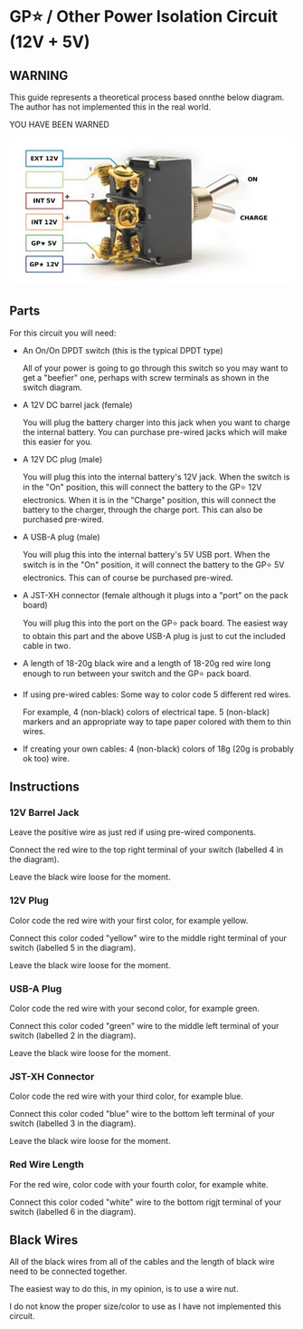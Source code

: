 # GP⭐️ / Other Power Isolation Circuit (12V + 5V)

## WARNING

This guide represents a theoretical process based onnthe below
diagram.  The author has not implemented this in the real
world.

YOU HAVE BEEN WARNED

![isolation switch](isolation-switch.jpg)

## Parts

For this circuit you will need:

- An On/On DPDT switch (this is the typical DPDT type)
  
  All of your power is going to go through this switch so you may want to get a "beefier" one, perhaps with screw terminals as shown in the switch diagram.

- A 12V DC barrel jack (female)
  
  You will plug the battery charger into this jack when you want to charge the internal battery.
  You can purchase pre-wired jacks which will make this easier for you.

- A 12V DC plug (male)
  
  You will plug this into the internal battery's 12V jack.
  When the switch is in the "On" position, this will connect the battery to the GP⭐️ 12V electronics.
  When it is in the "Charge" position, this will connect the battery to the charger, through the charge port.
  This can also be purchased pre-wired.

- A USB-A plug (male)
  
  You will plug this into the internal battery's 5V USB port.
  When the switch is in the "On" position, it will connect the battery to the GP⭐️ 5V electronics.
  This can of course be purchased pre-wired.

- A JST-XH connector (female although it plugs into a "port" on the pack board)

  You will plug this into the port on the GP⭐️ pack board.
  The easiest way to obtain this part and the above USB-A plug
  is just to cut the included cable in two.

- A length of 18-20g black wire and a length of 18-20g red wire
  long enough to run between your switch and the GP⭐️ pack board. 

- If using pre-wired cables: Some way to color code 5 different red wires.

  For example, 4 (non-black) colors of electrical tape.
  5 (non-black) markers and an appropriate way to tape paper
  colored with them to thin wires.

- If creating your own cables: 4 (non-black) colors of
  18g (20g is probably ok too) wire.

## Instructions

### 12V Barrel Jack

Leave the positive wire as just red if using pre-wired components.

Connect the red wire to the top right terminal of your
switch (labelled 4 in the diagram).

Leave the black wire loose for the moment.

### 12V Plug

Color code the red wire with your first color, for example yellow.

Connect this color coded "yellow" wire to the middle right terminal
of your switch (labelled 5 in the diagram).

Leave the black wire loose for the moment.

### USB-A Plug

Color code the red wire with your second color, for example green.

Connect this color coded "green" wire to the middle left terminal
of your switch (labelled 2 in the diagram).

Leave the black wire loose for the moment.

### JST-XH Connector

Color code the red wire with your third color, for example blue.

Connect this color coded "blue" wire to the bottom left terminal
of your switch (labelled 3 in the diagram).

Leave the black wire loose for the moment.

### Red Wire Length

For the red wire, color code with your fourth color, for example white.

Connect this color coded "white" wire to the bottom rigjt terminal
of your switch (labelled 6 in the diagram).

## Black Wires

All of the black wires from all of the cables and the
length of black wire need to be connected together.

The easiest way to do this, in my opinion, is to use a wire nut.

I do not know the proper size/color to use as I have not
implemented this circuit.





